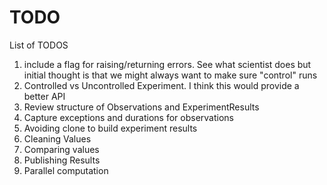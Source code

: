 # TODO

List of TODOS

1. include a flag for raising/returning errors. See what scientist does but initial thought is that we might always want to make sure "control" runs 
2. Controlled vs Uncontrolled Experiment. I think this would provide a better API
3. Review structure of Observations and ExperimentResults
4. Capture exceptions and durations for observations
5. Avoiding clone to build experiment results
6. Cleaning Values
7. Comparing values
8. Publishing Results
9. Parallel computation
